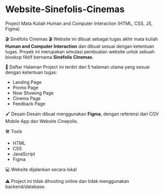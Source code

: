 # Website-Sinefolis-Cinemas
Project Mata Kuliah Human and Computer Interaction (HTML, CSS, JS, Figma)

🎬 Sinéfolis Cinemas 🎬
Website ini dibuat sebagai tugas akhir mata kuliah **Human and Computer Interaction** dan dibuat sesuai dengan ketentuan tugas. Proyek ini merupakan simulasi pembuatan website untuk sebuah bioskop fiktif bernama **Sinéfolis Cinemas**.

📄 Daftar Halaman
Project ini terdiri dari 5 halaman utama yang sesuai dengan ketentuan tugas:
- Landing Page
- Promo Page
- Now Showing Page
- Cinema Page
- Feedback Page

🖌️ Desain
Desain dibuat menggunakan **Figma**, dengan referensi dari CGV Mobile App dan Website Cinepolis. 

🛠️ Tools
- HTML
- CSS
- JavaScript
- Figma

💻 Website dijalankan secara lokal

⚠️ Project ini tidak dihosting online dan tidak menggunakan backend/database.
